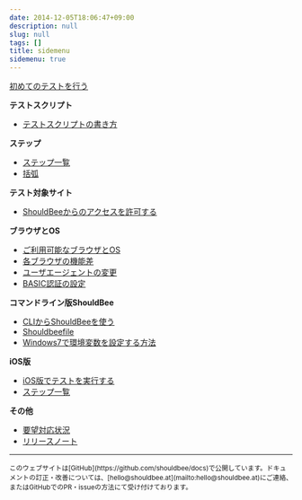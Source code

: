 ```yaml
---
date: 2014-12-05T18:06:47+09:00
description: null
slug: null
tags: []
title: sidemenu
sidemenu: true
---
```

<a href="/getting-started/" class="btn btn-success btn-block hidden-xs hidden-sm visible-md visible-lg">初めてのテストを行う</a>

**テストスクリプト**

* [テストスクリプトの書き方](/getting-started/)

**ステップ**

* [ステップ一覧](/steps/)
* [括弧](/steps/parenthes/)

**テスト対象サイト**

* [ShouldBeeからのアクセスを許可する](/sut/shouldbee-ip/)

**ブラウザとOS**

* [ご利用可能なブラウザとOS](/environments/)
* [各ブラウザの機能差](/environments/differences/)
* [ユーザエージェントの変更](/environments/user-agent/)
* [BASIC認証の設定](/environments/basic-auth/)

**コマンドライン版ShouldBee**

* [CLIからShouldBeeを使う](/cli/)
* [Shouldbeefile](/cli/shouldbeefile/)
* [Windows7で環境変数を設定する方法](/cli/windows-envvars/)

**iOS版**

* [iOS版でテストを実行する](/ios/)
* [ステップ一覧](/ios/steps/)

**その他**

* <a href="https://trello.com/b/NZedoSDx" target="_blank">要望対応状況</a>
* [リリースノート](/releasenotes/)

---

<small>
このウェブサイトは[GitHub](https://github.com/shouldbee/docs)で公開しています。ドキュメントの訂正・改善については、[hello@shouldbee.at](mailto:hello@shouldbee.at)にご連絡、またはGitHubでのPR・issueの方法にて受け付けております。
</small>
